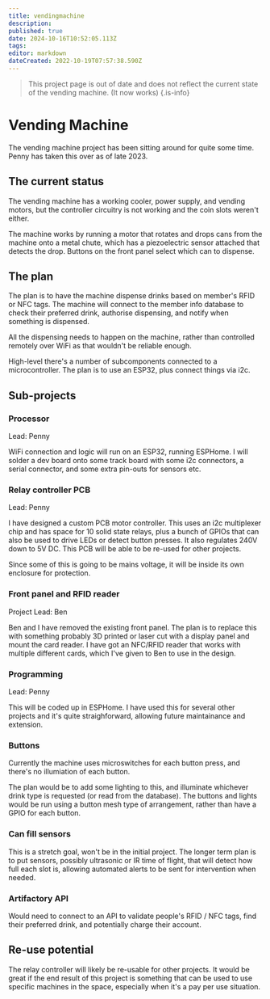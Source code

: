 ```yaml
---
title: vendingmachine
description: 
published: true
date: 2024-10-16T10:52:05.113Z
tags: 
editor: markdown
dateCreated: 2022-10-19T07:57:38.590Z
---
```


> This project page is out of date and does not reflect the current state of the vending machine. (It now works)
{.is-info}

# Vending Machine

The vending machine project has been sitting around for quite some time. Penny has taken this over as of late 2023.

## The current status

The vending machine has a working cooler, power supply, and vending motors, but the controller circuitry is not working and the coin slots weren't either. 

The machine works by running a motor that rotates and drops cans from the machine onto a metal chute, which has a piezoelectric sensor attached that detects the drop. Buttons on the front panel select which can to dispense.

## The plan

The plan is to have the machine dispense drinks based on member's RFID or NFC tags. The machine will connect to the member info database to check their preferred drink, authorise dispensing, and notify when something is dispensed. 

All the dispensing needs to happen on the machine, rather than controlled remotely over WiFi as that wouldn't be reliable enough.

High-level there's a number of subcomponents connected to a microcontroller. The plan is to use an ESP32, plus connect things via i2c.

## Sub-projects

### Processor

Lead: Penny

WiFi connection and logic will run on an ESP32, running ESPHome. I will solder a dev board onto some track board with some i2c connectors, a serial connector, and some extra pin-outs for sensors etc.

### Relay controller PCB

Lead: Penny

I have designed a custom PCB motor controller. This uses an i2c multiplexer chip and has space for 10 solid state relays, plus a bunch of GPIOs that can also be used to drive LEDs or detect button presses. It also regulates 240V down to 5V DC. This PCB will be able to be re-used for other projects.

Since some of this is going to be mains voltage, it will be inside its own enclosure for protection.

### Front panel and RFID reader

Project Lead: Ben

Ben and I have removed the existing front panel. The plan is to replace this with something probably 3D printed or laser cut with a display panel and mount the card reader. I have got an NFC/RFID reader that works with multiple different cards, which I've given to Ben to use in the design.

### Programming

Lead: Penny

This will be coded up in ESPHome. I have used this for several other projects and it's quite straighforward, allowing future maintainance and extension.


### Buttons

Currently the machine uses microswitches for each button press, and there's no illumiation of each button.

The plan would be to add some lighting to this, and illuminate whichever drink type is requested (or read from the database). The buttons and lights would be run using a button mesh type of arrangement, rather than have a GPIO for each button.

### Can fill sensors

This is a stretch goal, won't be in the initial project. The longer term plan is to put sensors, possibly ultrasonic or IR time of flight, that will detect how full each slot is, allowing automated alerts to be sent for intervention when needed.

### Artifactory API

Would need to connect to an API to validate people's RFID / NFC tags, find their preferred drink, and potentially charge their account.


## Re-use potential

The relay controller will likely be re-usable for other projects. It would be great if the end result of this project is something that can be used to use specific machines in the space, especially when it's a pay per use situation.


